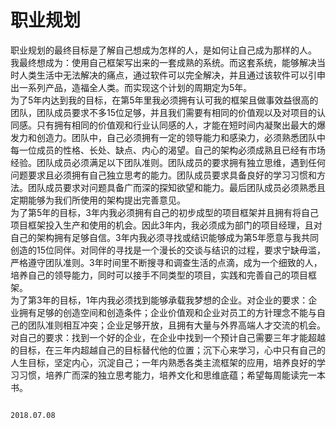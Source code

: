 # 职业规划

职业规划的最终目标是了解自己想成为怎样的人，是如何让自己成为那样的人。<br/>
我最终想成为：使用自己框架写出来的一套成熟的系统。而这套系统，能够解决当时人类生活中无法解决的痛点，通过软件可以完全解决，并且通过该软件可以引申出一系列产品，造福全人类。而实现这个计划的周期定为5年。<br/>
为了5年内达到我的目标，在第5年里我必须拥有认可我的框架且做事效益很高的团队，团队成员要求不多15位足够，并且我们需要有相同的价值观以及对项目的认同感。只有拥有相同的价值观和行业认同感的人，才能在短时间内凝聚出最大的爆发力和创造力。团队中，自己必须拥有一定的领导能力和感染力，必须熟悉团队中每一位成员的性格、长处、缺点、内心的渴望。自己的架构必须成熟且已经有市场经验。团队成员必须满足以下团队准则。团队成员的要求拥有独立思维，遇到任何问题要求且必须拥有自己独立思考的能力。团队成员要求具备良好的学习习惯和方法。团队成员要求对问题具备广而深的探知欲望和能力。最后团队成员必须熟悉且定期能够为我们所使用的架构提出完善意见。<br/>
为了第5年的目标，3年内我必须拥有自己的初步成型的项目框架并且拥有将自己项目框架投入生产和使用的机会。因此3年内，我必须成为部门的项目经理，且对自己的架构拥有足够自信。3年内我必须寻找或结识能够成为第5年愿意与我共同创造的15位同伴。对同伴的寻找是一个漫长的交谈与结识的过程，要求宁缺毋滥，严格遵守团队准则。3年时间里不断搜寻和调查生活的点滴，成为一个细致的人，培养自己的领导能力，同时可以接手不同类型的项目，实践和完善自己的项目框架。<br/>
为了第3年的目标，1年内我必须找到能够承载我梦想的企业。对企业的要求：企业拥有足够的创造空间和创造条件；企业价值观和企业对员工的方针理念不能与自己的团队准则相互冲突；企业足够开放，且拥有大量与外界高端人才交流的机会。对自己的要求：找到一个好的企业，在企业中找到一个预计自己需要三年才能超越的目标，在三年内超越自己的目标替代他的位置；沉下心来学习，心中只有自己的人生目标，坚定内心，沉淀自己；一年内熟悉各类主流框架的应用，培养良好的学习习惯，培养广而深的独立思考能力，培养文化和思维底蕴；希望每周能读完一本书。<br/>


																 2018.07.08
